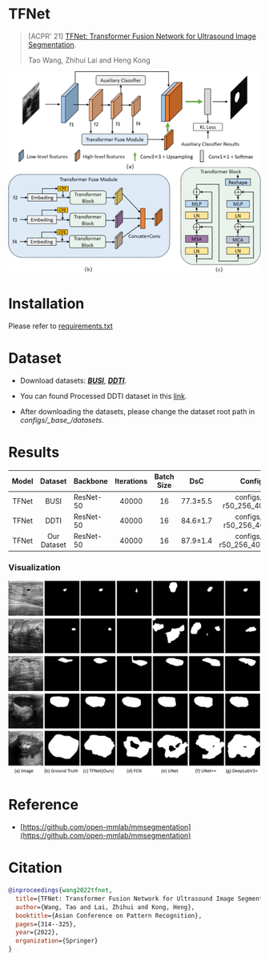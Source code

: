 # TFNet

> [ACPR' 21] [TFNet: Transformer Fusion Network for Ultrasound Image Segmentation](https://link.springer.com/chapter/10.1007/978-3-031-02375-0_23).
> 
> Tao Wang, Zhihui Lai and Heng Kong 

![](pics/pipeline.png)

# Installation
Please refer to [requirements.txt](requirements.txt)

# Dataset
- Download datasets: [***BUSI***](https://scholar.cu.edu.eg/?q=afahmy/pages/dataset), ***[DDTI](http://cimalab.intec.co/applications/thyroid/)***.

- You can found Processed DDTI dataset in this [link](https://github.com/WAMAWAMA/TNSCUI2020-Seg-Rank1st).

- After downloading the datasets, please change the dataset root path in _configs/\_base\_/datasets_.

# Results

| Model |   Dataset   | Backbone  | Iterations | Batch Size |   DsC    |             Config File             |
| :---: | :---------: | --------- | :--------: | :--------: | :------: | :---------------------------------: |
| TFNet |    BUSI     | ResNet-50 |   40000    |     16     | 77.3±5.5 |  configs/tfnet-r50_256_40k_busi.py  |
| TFNet |    DDTI     | ResNet-50 |   40000    |     16     | 84.6±1.7 |  configs/tfnet-r50_256_40k_ddti.py  |
| TFNet | Our Dataset | ResNet-50 |   40000    |     16     | 87.9±1.4 | configs/tfnet-r50_256_40k_breast.py |

### Visualization

![](pics/preds.png)


# Reference
- [https://github.com/open-mmlab/mmsegmentation](https://github.com/open-mmlab/mmsegmentation)

# Citation

```bibtex
@inproceedings{wang2022tfnet,
  title={TFNet: Transformer Fusion Network for Ultrasound Image Segmentation},
  author={Wang, Tao and Lai, Zhihui and Kong, Heng},
  booktitle={Asian Conference on Pattern Recognition},
  pages={314--325},
  year={2022},
  organization={Springer}
}
```

